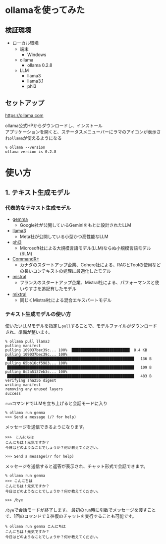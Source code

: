 # ollamaを使ってみた

## 検証環境
- ローカル環境
  - 端末
    - Windows
  - ollama
    - ollama 0.2.8
  - LLM
    - llama3
    - llama3.1
    - phi3

## セットアップ
https://ollama.com

ollama公式HPからダウンロードし、インストール  
アプリケーションを開くと、ステータスメニューバーにラマのアイコンが表示され```ollama```が使えるようになる

```
% ollama --version
ollama version is 0.2.8
```

# 使い方
## 1. テキスト生成モデル
### 代表的なテキスト生成モデル
- [gemma](https://ollama.com/library/gemma)
  - Google社が公開しているGeminiをもとに設計されたLLM
- [llama3](https://ollama.com/library/llama3)
  - Meta社が公開している小型かつ高性能なLLM
- [phi3](https://ollama.com/library/phi3)
  - Microsoft社による大規模言語モデル(LLM)ならぬ小規模言語モデル(SLM)
- [CommandR+](https://ollama.com/library/command-r-plus)
  - カナダのスタートアップ企業、Cohere社による、RAGとToolの使用などの長いコンテキストの処理に最適化したモデル
- [mistral](https://ollama.com/library/mistral)
  - フランスのスタートアップ企業、Mistral社による、パフォーマンスと使いやすさを追記有したモデル
- [mixtral](https://ollama.com/library/mixtral)
  - 同じくMistral社による混合エキスパートモデル


### テキスト生成モデルの使い方

使いたいLLMモデルを指定し```pull```することで、モデルファイルがダウンロードされ、準備が整います。
```
% ollama pull llama3
pulling manifest
pulling 109037bec39c... 100%  ██████████████████████████▏ 8.4 KB
pulling 109037bec39c... 100% ▕█████████████████████████████████████████████████████████▏  136 B
pulling 65bb16cf5983... 100% ▕█████████████████████████████████████████████████████████▏  109 B
pulling 0c2a5137eb3c... 100% ▕█████████████████████████████████████████████████████████▏  483 B
verifying sha256 digest
writing manifest
removing any unused layers  
success
```

```run```コマンドでLLMを立ち上げると会話モードに入り
```
% ollama run gemma
>>> Send a message (/? for help)
```
メッセージを送信できるようになります。
```
>>>　こんにちは
こんにちは！元気ですか？
今日はどのようなことでしょうか？何か教えてください。

>>> Send a message(/? for help)
```
メッセージを送信すると返答が表示され、チャット形式で会話できます。
```
% ollama run gemma
>>> こんにちは
こんにちは！元気ですか？
今日はどのようなことでしょうか？何か教えてください。

>>> /bye
```
```/bye```で会話モードが終了します。
最初の```run```時に引数でメッセージを渡すことで、1回のコマンドで１往復のチャットを実行することも可能です。
```
% ollama run gemma こんにちは
こんにちは！元気ですか？
今日はどのようなことでしょうか？何か教えてください。
```
